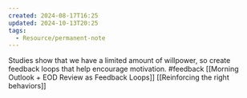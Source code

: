 ```yaml
---
created: 2024-08-17T16:25
updated: 2024-10-13T20:25
tags:
  - Resource/permanent-note
---
```

Studies show that we have a limited amount of willpower, so create feedback loops that help encourage motivation.
#feedback
[[Morning Outlook + EOD Review as Feedback Loops]]
[[Reinforcing the right behaviors]]